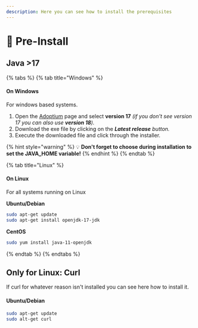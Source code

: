 ```yaml
---
description: Here you can see how to install the prerequisites
---
```


# 🦜 Pre-Install

## Java >17 <a href="#java-17" id="java-17"></a>

{% tabs %}
{% tab title="Windows" %}
#### On Windows

For windows based systems.

1. Open the [Adoptium](https://adoptium.net) page and select **version 17** _(if you don't see version 17 you can also use **version 18**)._
2. Download the exe file by clicking on the _**Latest release** button._
3. Execute the downloaded file and click through the installer.

{% hint style="warning" %}
💡 **Don't forget to choose during installation to set the JAVA\_HOME variable!**
{% endhint %}
{% endtab %}

{% tab title="Linux" %}
#### **On Linux**

For all systems running on Linux

**Ubuntu/Debian**

```bash
sudo apt-get update
sudo apt-get install openjdk-17-jdk
```

**CentOS**

```bash
sudo yum install java-11-openjdk
```
{% endtab %}
{% endtabs %}

## Only for Linux: Curl

If curl for whatever reason isn't installed you can see here how to install it.

#### **Ubuntu/Debian**

```bash
sudo apt-get update
sudo alt-get curl
```
